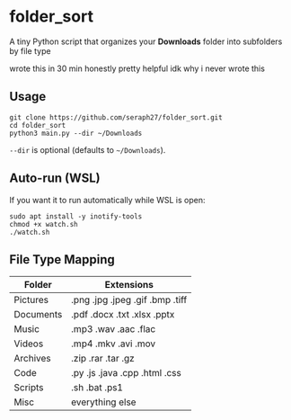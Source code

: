 # folder_sort

A tiny Python script that organizes your **Downloads** folder into subfolders by file type

wrote this in 30 min honestly pretty helpful idk why i never wrote this
## Usage

```
git clone https://github.com/seraph27/folder_sort.git
cd folder_sort
python3 main.py --dir ~/Downloads
```
`--dir` is optional (defaults to `~/Downloads`).

## Auto-run (WSL)

If you want it to run automatically while WSL is open:
```
sudo apt install -y inotify-tools
chmod +x watch.sh
./watch.sh
```
## File Type Mapping

| Folder    | Extensions |
|-----------|------------|
| Pictures  | .png .jpg .jpeg .gif .bmp .tiff |
| Documents | .pdf .docx .txt .xlsx .pptx |
| Music     | .mp3 .wav .aac .flac |
| Videos    | .mp4 .mkv .avi .mov |
| Archives  | .zip .rar .tar .gz |
| Code      | .py .js .java .cpp .html .css |
| Scripts   | .sh .bat .ps1 |
| Misc      | everything else |
